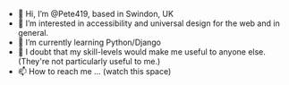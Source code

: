 - 👋 Hi, I’m @Pete419, based in Swindon, UK
- 👀 I’m interested in accessibility and universal design for the web and in general.
- 🌱 I’m currently learning Python/Django
- 💞️ I doubt that my skill-levels would make me useful to anyone else. (They're not particularly useful to me.)
- 📫 How to reach me ... (watch this space)

<!---
Pete419/Pete419 is a ✨ special ✨ repository because its `README.md` (this file) appears on your GitHub profile.
You can click the Preview link to take a look at your changes.
--->
